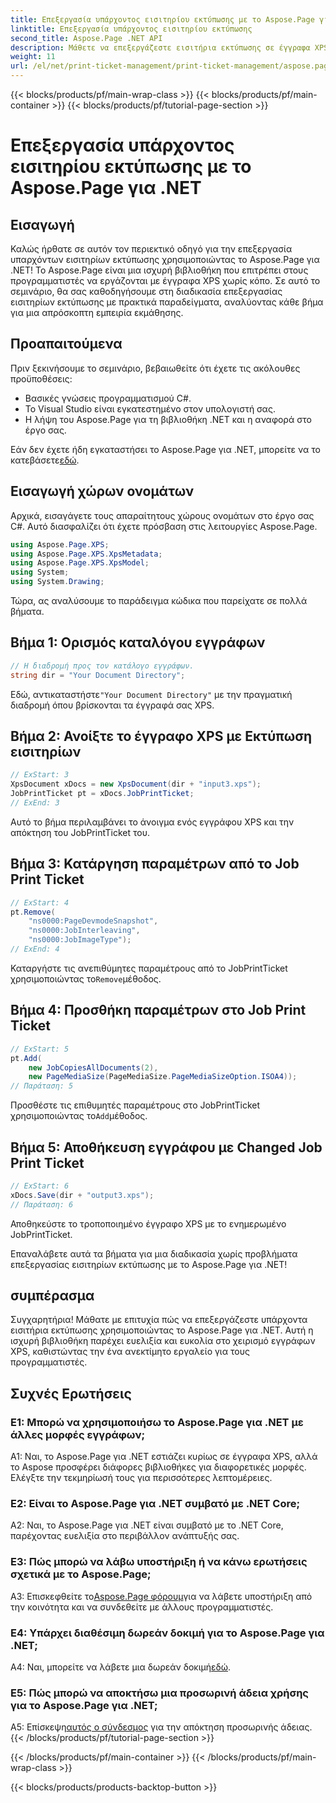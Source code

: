 ```yaml
---
title: Επεξεργασία υπάρχοντος εισιτηρίου εκτύπωσης με το Aspose.Page για .NET
linktitle: Επεξεργασία υπάρχοντος εισιτηρίου εκτύπωσης
second_title: Aspose.Page .NET API
description: Μάθετε να επεξεργάζεστε εισιτήρια εκτύπωσης σε έγγραφα XPS χρησιμοποιώντας το Aspose.Page για .NET. Ένας βήμα προς βήμα οδηγός για προγραμματιστές. Βελτιώστε τον έλεγχο εκτύπωσης εγγράφων χωρίς κόπο.
weight: 11
url: /el/net/print-ticket-management/print-ticket-management/aspose.page/
---
```


{{< blocks/products/pf/main-wrap-class >}}
{{< blocks/products/pf/main-container >}}
{{< blocks/products/pf/tutorial-page-section >}}

# Επεξεργασία υπάρχοντος εισιτηρίου εκτύπωσης με το Aspose.Page για .NET

## Εισαγωγή

Καλώς ήρθατε σε αυτόν τον περιεκτικό οδηγό για την επεξεργασία υπαρχόντων εισιτηρίων εκτύπωσης χρησιμοποιώντας το Aspose.Page για .NET! Το Aspose.Page είναι μια ισχυρή βιβλιοθήκη που επιτρέπει στους προγραμματιστές να εργάζονται με έγγραφα XPS χωρίς κόπο. Σε αυτό το σεμινάριο, θα σας καθοδηγήσουμε στη διαδικασία επεξεργασίας εισιτηρίων εκτύπωσης με πρακτικά παραδείγματα, αναλύοντας κάθε βήμα για μια απρόσκοπτη εμπειρία εκμάθησης.

## Προαπαιτούμενα

Πριν ξεκινήσουμε το σεμινάριο, βεβαιωθείτε ότι έχετε τις ακόλουθες προϋποθέσεις:

- Βασικές γνώσεις προγραμματισμού C#.
- Το Visual Studio είναι εγκατεστημένο στον υπολογιστή σας.
- Η λήψη του Aspose.Page για τη βιβλιοθήκη .NET και η αναφορά στο έργο σας.

 Εάν δεν έχετε ήδη εγκαταστήσει το Aspose.Page για .NET, μπορείτε να το κατεβάσετε[εδώ](https://releases.aspose.com/page/net/).

## Εισαγωγή χώρων ονομάτων

Αρχικά, εισαγάγετε τους απαραίτητους χώρους ονομάτων στο έργο σας C#. Αυτό διασφαλίζει ότι έχετε πρόσβαση στις λειτουργίες Aspose.Page.

```csharp
using Aspose.Page.XPS;
using Aspose.Page.XPS.XpsMetadata;
using Aspose.Page.XPS.XpsModel;
using System;
using System.Drawing;
```

Τώρα, ας αναλύσουμε το παράδειγμα κώδικα που παρείχατε σε πολλά βήματα.

## Βήμα 1: Ορισμός καταλόγου εγγράφων

```csharp
// Η διαδρομή προς τον κατάλογο εγγράφων.
string dir = "Your Document Directory";
```

 Εδώ, αντικαταστήστε`"Your Document Directory"` με την πραγματική διαδρομή όπου βρίσκονται τα έγγραφά σας XPS.

## Βήμα 2: Ανοίξτε το έγγραφο XPS με Εκτύπωση εισιτηρίων

```csharp
// ExStart: 3
XpsDocument xDocs = new XpsDocument(dir + "input3.xps");
JobPrintTicket pt = xDocs.JobPrintTicket;
// ExEnd: 3
```

Αυτό το βήμα περιλαμβάνει το άνοιγμα ενός εγγράφου XPS και την απόκτηση του JobPrintTicket του.

## Βήμα 3: Κατάργηση παραμέτρων από το Job Print Ticket

```csharp
// ExStart: 4
pt.Remove(
	"ns0000:PageDevmodeSnapshot",
	"ns0000:JobInterleaving",
	"ns0000:JobImageType");
// ExEnd: 4
```

 Καταργήστε τις ανεπιθύμητες παραμέτρους από το JobPrintTicket χρησιμοποιώντας το`Remove`μέθοδος.

## Βήμα 4: Προσθήκη παραμέτρων στο Job Print Ticket

```csharp
// ExStart: 5
pt.Add(
	new JobCopiesAllDocuments(2),
	new PageMediaSize(PageMediaSize.PageMediaSizeOption.ISOA4));
// Παράταση: 5
```

 Προσθέστε τις επιθυμητές παραμέτρους στο JobPrintTicket χρησιμοποιώντας το`Add`μέθοδος.

## Βήμα 5: Αποθήκευση εγγράφου με Changed Job Print Ticket

```csharp
// ExStart: 6
xDocs.Save(dir + "output3.xps");
// Παράταση: 6
```

Αποθηκεύστε το τροποποιημένο έγγραφο XPS με το ενημερωμένο JobPrintTicket.

Επαναλάβετε αυτά τα βήματα για μια διαδικασία χωρίς προβλήματα επεξεργασίας εισιτηρίων εκτύπωσης με το Aspose.Page για .NET!

## συμπέρασμα

Συγχαρητήρια! Μάθατε με επιτυχία πώς να επεξεργάζεστε υπάρχοντα εισιτήρια εκτύπωσης χρησιμοποιώντας το Aspose.Page για .NET. Αυτή η ισχυρή βιβλιοθήκη παρέχει ευελιξία και ευκολία στο χειρισμό εγγράφων XPS, καθιστώντας την ένα ανεκτίμητο εργαλείο για τους προγραμματιστές.

## Συχνές Ερωτήσεις

### Ε1: Μπορώ να χρησιμοποιήσω το Aspose.Page για .NET με άλλες μορφές εγγράφων;

A1: Ναι, το Aspose.Page για .NET εστιάζει κυρίως σε έγγραφα XPS, αλλά το Aspose προσφέρει διάφορες βιβλιοθήκες για διαφορετικές μορφές. Ελέγξτε την τεκμηρίωσή τους για περισσότερες λεπτομέρειες.

### Ε2: Είναι το Aspose.Page για .NET συμβατό με .NET Core;

A2: Ναι, το Aspose.Page για .NET είναι συμβατό με το .NET Core, παρέχοντας ευελιξία στο περιβάλλον ανάπτυξής σας.

### Ε3: Πώς μπορώ να λάβω υποστήριξη ή να κάνω ερωτήσεις σχετικά με το Aspose.Page;

 A3: Επισκεφθείτε το[Aspose.Page φόρουμ](https://forum.aspose.com/c/page/39)για να λάβετε υποστήριξη από την κοινότητα και να συνδεθείτε με άλλους προγραμματιστές.

### Ε4: Υπάρχει διαθέσιμη δωρεάν δοκιμή για το Aspose.Page για .NET;

 A4: Ναι, μπορείτε να λάβετε μια δωρεάν δοκιμή[εδώ](https://releases.aspose.com/).

### Ε5: Πώς μπορώ να αποκτήσω μια προσωρινή άδεια χρήσης για το Aspose.Page για .NET;

 Α5: Επίσκεψη[αυτός ο σύνδεσμος](https://purchase.aspose.com/temporary-license/) για την απόκτηση προσωρινής άδειας.
{{< /blocks/products/pf/tutorial-page-section >}}

{{< /blocks/products/pf/main-container >}}
{{< /blocks/products/pf/main-wrap-class >}}

{{< blocks/products/products-backtop-button >}}
